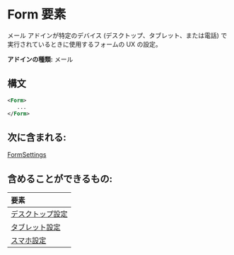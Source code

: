 # <a name="form-element"></a>Form 要素

メール アドインが特定のデバイス (デスクトップ、タブレット、または電話) で実行されているときに使用するフォームの UX の設定。

**アドインの種類:** メール

## <a name="syntax"></a>構文

```XML
<Form>
   ...
</Form>
```

## <a name="contained-in"></a>次に含まれる:

[FormSettings](formsettings.md)


## <a name="can-contain"></a>含めることができるもの:

|**要素**|
|:-----|
|[デスクトップ設定](desktopsettings.md)|
|[タブレット設定](tabletsettings.md)|
|[スマホ設定](phonesettings.md)|
